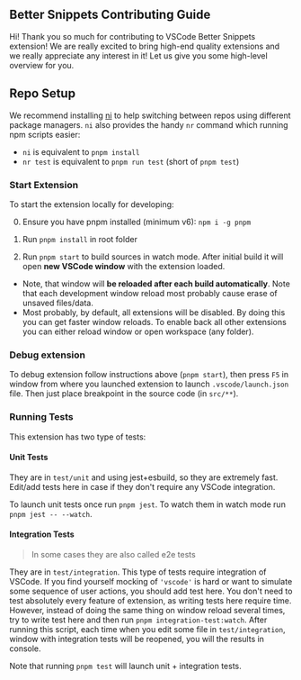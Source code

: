<!-- https://github.com/vitest-dev/vitest/blob/main/CONTRIBUTING.md -->
## Better Snippets Contributing Guide

Hi! Thank you so much for contributing to VSCode Better Snippets extension! We are really excited to bring high-end quality extensions and we really appreciate any interest in it!
Let us give you some high-level overview for you.

## Repo Setup

We recommend installing [ni](https://github.com/antfu/ni) to help switching between repos using different package managers. `ni` also provides the handy `nr` command which running npm scripts easier:

- `ni` is equivalent to `pnpm install`
- `nr test` is equivalent to `pnpm run test` (short of `pnpm test`)

<!-- TODO promote npm rapid ready -->

### Start Extension

To start the extension locally for developing:

0. Ensure you have pnpm installed (minimum v6): `npm i -g pnpm`

1. Run `pnpm install` in root folder

2. Run `pnpm start` to build sources in watch mode. After initial build it will open **new VSCode window** with the extension loaded.

- Note, that window will **be reloaded after each build automatically**. Note that each development window reload most probably cause erase of unsaved files/data.
- Most probably, by default, all extensions will be disabled. By doing this you can get faster window reloads. To enable back all other extensions you can either reload window or open workspace (any folder).

### Debug extension

To debug extension follow instructions above (`pnpm start`), then press `F5` in window from where you launched extension to launch `.vscode/launch.json` file.
Then just place breakpoint in the source code (in `src/**`).

### Running Tests

This extension has two type of tests:

#### Unit Tests

They are in `test/unit` and using jest+esbuild, so they are extremely fast. Edit/add tests here in case if they don't require any VSCode integration.

To launch unit tests once run `pnpm jest`. To watch them in watch mode run `pnpm jest -- --watch`.

#### Integration Tests

> In some cases they are also called e2e tests

They are in `test/integration`. This type of tests require integration of VSCode. If you find yourself mocking of `'vscode'` is hard or want to simulate some sequence of user actions, you should add test here.
You don't need to test absolutely every feature of extension, as writing tests here require time. However, instead of doing the same thing on window reload several times, try to write test here and then run `pnpm integration-test:watch`. After running this script, each time when you edit some file in `test/integration`, window with integration tests will be reopened, you will the results in console.

Note that running `pnpm test` will launch unit + integration tests.
